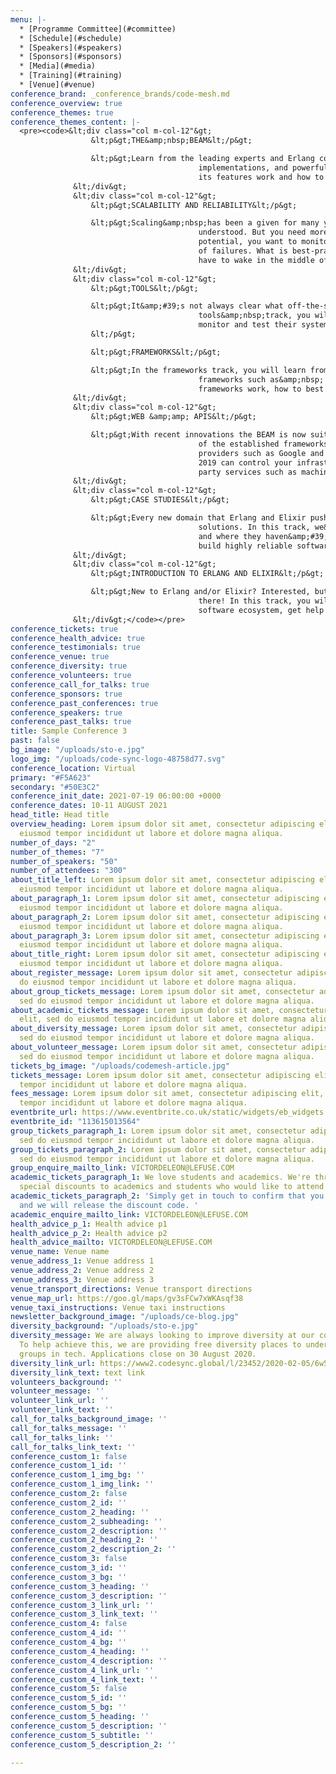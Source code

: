 ```yaml
---
menu: |-
  * [Programme Committee](#committee)
  * [Schedule](#schedule)
  * [Speakers](#speakers)
  * [Sponsors](#sponsors)
  * [Media](#media)
  * [Training](#training)
  * [Venue](#venue)
conference_brand: _conference_brands/code-mesh.md
conference_overview: true
conference_themes: true
conference_themes_content: |-
  <pre><code>&lt;div class="col m-col-12"&gt;
                  &lt;p&gt;THE&amp;nbsp;BEAM&lt;/p&gt;

                  &lt;p&gt;Learn from the leading experts and Erlang committers about new language constructs, VM
                                          implementations, and powerful libraries which form the Erlang eco-system. You will learn how many of
                                          its features work and how to best use them to write fast and efficient code.&lt;/p&gt;
              &lt;/div&gt;
              &lt;div class="col m-col-12"&gt;
                  &lt;p&gt;SCALABILITY AND RELIABILITY&lt;/p&gt;

                  &lt;p&gt;Scaling&amp;nbsp;has been a given for many years now and the BEAM supervision concepts are well
                                          understood. But you need more, much more. You want to build distributed clusters of massive
                                          potential, you want to monitor your systems and automatically provision replacement hardware in case
                                          of failures. What is best-practice? What are the big players doing? How do you ensure you don&amp;#39;t
                                          have to wake in the middle of the night?&lt;/p&gt;
              &lt;/div&gt;
              &lt;div class="col m-col-12"&gt;
                  &lt;p&gt;TOOLS&lt;/p&gt;

                  &lt;p&gt;It&amp;#39;s not always clear what off-the-shelf software is useful in production-quality systems. In the
                                          tools&amp;nbsp;track, you will learn what existing production systems&amp;#39; maintainers are using to
                                          monitor and test their systems via war stories and experience reports of novice and expert users.
                  &lt;/p&gt;

                  &lt;p&gt;FRAMEWORKS&lt;/p&gt;

                  &lt;p&gt;In the frameworks track, you will learn from the leading experts and committers about new and leading
                                          frameworks such as&amp;nbsp; Phoenix, MongooseIM, Nerves and RabbitMQ. You will find out how these
                                          frameworks work, how to best use them and where not to use them.&lt;/p&gt;
              &lt;/div&gt;
              &lt;div class="col m-col-12"&gt;
                  &lt;p&gt;WEB &amp;amp; APIS&lt;/p&gt;

                  &lt;p&gt;With recent innovations the BEAM is now suitable for rapid web application development and gives any
                                          of the established frameworks a run for their money. Much work has been done to integrate with cloud
                                          providers such as Google and Amazon, and containerisation such as Docker and Kubernetes. The BEAM of
                                          2019 can control your infrastructure, write Google documents, and is ideal for integrating with 3rd
                                          party services such as machine learning, and payment providers.&lt;/p&gt;
              &lt;/div&gt;
              &lt;div class="col m-col-12"&gt;
                  &lt;p&gt;CASE STUDIES&lt;/p&gt;

                  &lt;p&gt;Every new domain that Erlang and Elixir push into brings a new class of problems and a new class of
                                          solutions. In this track, we&amp;#39;ll learn from other&amp;#39;s experience, where things have been peachy
                                          and where they haven&amp;#39;t been so much. We&amp;#39;ll all walk away with a more clear idea of how to
                                          build highly reliable software.&lt;/p&gt;
              &lt;/div&gt;
              &lt;div class="col m-col-12"&gt;
                  &lt;p&gt;INTRODUCTION TO ERLANG AND ELIXIR&lt;/p&gt;

                  &lt;p&gt;New to Erlang and/or Elixir? Interested, but don&amp;#39;t know quite where to dig in? We&amp;#39;ve all been
                                          there! In this track, you will learn from other&amp;#39;s experience, get a sense of the lay of the
                                          software ecosystem, get help from the community and contribute back for everyone&amp;#39;s benefit.&lt;/p&gt;
              &lt;/div&gt;</code></pre>
conference_tickets: true
conference_health_advice: true
conference_testimonials: true
conference_venue: true
conference_diversity: true
conference_volunteers: true
conference_call_for_talks: true
conference_sponsors: true
conference_past_conferences: true
conference_speakers: true
conference_past_talks: true
title: Sample Conference 3
past: false
bg_image: "/uploads/sto-e.jpg"
logo_img: "/uploads/code-sync-logo-48758d77.svg"
conference_location: Virtual
primary: "#F5A623"
secondary: "#50E3C2"
conference_init_date: 2021-07-19 06:00:00 +0000
conference_dates: 10-11 AUGUST 2021
head_title: Head title
overview_heading: Lorem ipsum dolor sit amet, consectetur adipiscing elit, sed do
  eiusmod tempor incididunt ut labore et dolore magna aliqua.
number_of_days: "2"
number_of_themes: "7"
number_of_speakers: "50"
number_of_attendees: "300"
about_title_left: Lorem ipsum dolor sit amet, consectetur adipiscing elit, sed do
  eiusmod tempor incididunt ut labore et dolore magna aliqua.
about_paragraph_1: Lorem ipsum dolor sit amet, consectetur adipiscing elit, sed do
  eiusmod tempor incididunt ut labore et dolore magna aliqua.
about_paragraph_2: Lorem ipsum dolor sit amet, consectetur adipiscing elit, sed do
  eiusmod tempor incididunt ut labore et dolore magna aliqua.
about_paragraph_3: Lorem ipsum dolor sit amet, consectetur adipiscing elit, sed do
  eiusmod tempor incididunt ut labore et dolore magna aliqua.
about_title_right: Lorem ipsum dolor sit amet, consectetur adipiscing elit, sed do
  eiusmod tempor incididunt ut labore et dolore magna aliqua.
about_register_message: Lorem ipsum dolor sit amet, consectetur adipiscing elit, sed
  do eiusmod tempor incididunt ut labore et dolore magna aliqua.
about_group_tickets_message: Lorem ipsum dolor sit amet, consectetur adipiscing elit,
  sed do eiusmod tempor incididunt ut labore et dolore magna aliqua.
about_academic_tickets_message: Lorem ipsum dolor sit amet, consectetur adipiscing
  elit, sed do eiusmod tempor incididunt ut labore et dolore magna aliqua.
about_diversity_message: Lorem ipsum dolor sit amet, consectetur adipiscing elit,
  sed do eiusmod tempor incididunt ut labore et dolore magna aliqua.
about_volunteer_message: Lorem ipsum dolor sit amet, consectetur adipiscing elit,
  sed do eiusmod tempor incididunt ut labore et dolore magna aliqua.
tickets_bg_image: "/uploads/codemesh-article.jpg"
tickets_message: Lorem ipsum dolor sit amet, consectetur adipiscing elit, sed do eiusmod
  tempor incididunt ut labore et dolore magna aliqua.
fees_message: Lorem ipsum dolor sit amet, consectetur adipiscing elit, sed do eiusmod
  tempor incididunt ut labore et dolore magna aliqua.
eventbrite_url: https://www.eventbrite.co.uk/static/widgets/eb_widgets.js
eventbrite_id: "113615013564"
group_tickets_paragraph_1: Lorem ipsum dolor sit amet, consectetur adipiscing elit,
  sed do eiusmod tempor incididunt ut labore et dolore magna aliqua.
group_tickets_paragraph_2: Lorem ipsum dolor sit amet, consectetur adipiscing elit,
  sed do eiusmod tempor incididunt ut labore et dolore magna aliqua.
group_enquire_mailto_link: VICTORDELEON@LEFUSE.COM
academic_tickets_paragraph_1: We love students and academics. We're thrilled to offer
  special discounts to academics and students who would like to attend Code BEAM V.
academic_tickets_paragraph_2: 'Simply get in touch to confirm that you''re a student/academic
  and we will release the discount code. '
academic_enquire_mailto_link: VICTORDELEON@LEFUSE.COM
health_advice_p_1: Health advice p1
health_advice_p_2: Health advice p2
health_advice_mailto: VICTORDELEON@LEFUSE.COM
venue_name: Venue name
venue_address_1: Venue address 1
venue_address_2: Venue address 2
venue_address_3: Venue address 3
venue_transport_directions: Venue transport directions
venue_map_url: https://goo.gl/maps/gv3sFCw7xWKAsqf38
venue_taxi_instructions: Venue taxi instructions
newsletter_background_image: "/uploads/ce-blog.jpg"
diversity_background: "/uploads/sto-e.jpg"
diversity_message: We are always looking to improve diversity at our conferences.
  To help achieve this, we are providing free diversity places to under-represented
  groups in tech. Applications close on 30 August 2020.
diversity_link_url: https://www2.codesync.global/l/23452/2020-02-05/6w586v
diversity_link_text: text link
volunteers_background: ''
volunteer_message: ''
volunteer_link_url: ''
volunteer_link_text: ''
call_for_talks_background_image: ''
call_for_talks_message: ''
call_for_talks_link: ''
call_for_talks_link_text: ''
conference_custom_1: false
conference_custom_1_id: ''
conference_custom_1_img_bg: ''
conference_custom_1_img_link: ''
conference_custom_2: false
conference_custom_2_id: ''
conference_custom_2_heading: ''
conference_custom_2_subheading: ''
conference_custom_2_description: ''
conference_custom_2_heading_2: ''
conference_custom_2_description_2: ''
conference_custom_3: false
conference_custom_3_id: ''
conference_custom_3_bg: ''
conference_custom_3_heading: ''
conference_custom_3_description: ''
conference_custom_3_link_url: ''
conference_custom_3_link_text: ''
conference_custom_4: false
conference_custom_4_id: ''
conference_custom_4_bg: ''
conference_custom_4_heading: ''
conference_custom_4_description: ''
conference_custom_4_link_url: ''
conference_custom_4_link_text: ''
conference_custom_5: false
conference_custom_5_id: ''
conference_custom_5_bg: ''
conference_custom_5_heading: ''
conference_custom_5_description: ''
conference_custom_5_subtitle: ''
conference_custom_5_description_2: ''

---
```

